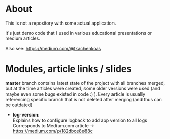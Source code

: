 # About
This is not a repository with some actual application.

It's just demo code that I used in various educational
presentations or medium articles.

Also see: https://medium.com/@tkachenkoas

# Modules, article links / slides

<b>master</b> branch contains latest state of the project with all branches merged, 
but at the time articles were created, some older versions were used (and maybe even some 
bugs existed in code :) ). Every article is usually 
referencing specific branch that is not deleted after merging (and thus can be outdated)

- <b>log-version</b>: \
  Explains how to configure logback to add app version to all logs \
  Corresponds to Medium.com article -> https://medium.com/p/182dbce8e88c